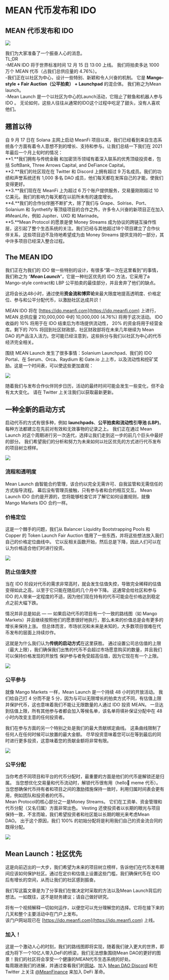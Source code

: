 # MEAN 代币发布和 IDO

## MEAN 代币发布和 IDO <a href="#abfc" id="abfc"></a>

![](https://miro.medium.com/max/1250/0\*QA5\_6KcHXA2Trrju.jpeg)

我们为大家准备了一个振奋人心的消息。\
TL;DR\
\-MEAN IDO 将于世界标准时间 12 月 15 日 13:00 上线。 我们将拍卖多达 1000 万个 MEAN 代币（占我们总供应量的 4.76%）。\
\-我们正在以社区为中心，设计一些特别、新颖和令人兴奋的机制。 它是 **Mango-style + Fair Auction（公平拍卖） + Launchpad** 的混合体。 我们称之为Mean launch。\
\-Mean Launch 是一个以社区为中心的Launch活动，它阻止了鲸鱼和机器人参与 IDO 。 无论如何，这些人往往从通常的IDO这个过程中吃足了甜头，没有人喜欢他们。

## 翘首以待 <a href="#74e1" id="74e1"></a>

自 9 月 17 日在 Solana 主网上启动 MeanFi 项目以来，我们已经看到来自生态系统各个方面有着令人意想不到的增长、支持和参与。让我们总结一下我们在 2021 年最后一个月上旬时的情况：\
**1.**我们拥有与传统金融 和加密货币领域有着深入联系的优秀顶级投资者，包括 SoftBank, Three Arrows Capital, and DeFiance Capital。\
**2.**我们的社区现在在 Twitter 和 Discord 上拥有超过 9 万名成员。我们的功绩和声誉系统还有 1,000 多名 DAO 成员，他们每天都在发挥自己的才能，使我们变得更好。\
**3.**我们现在在 MeanFi 上为超过 6 万个账户提供服务，交易量刚刚超过 10 亿美元。我们的影响力每天都在以前所未有的速度增长。\
**4.**我们的合作伙伴圈不断扩大，除了我们与 Grape、Solrise、Port、Solanium 和 Synthetify 等顶级项目的合作之外，许多令人兴奋的新项目正在加入#MeanLife，例如 Jupiter、UXD 和 Marinade。\
**5.**Mean Protocol 的愿景是使 Money Streams 成为协议的跨链互操作性层，这引起了整个生态系统的关注。我们已经与其他超过18个项目建立了合作伙伴关系，这些项目迫不及待地希望成为由 Money Streams 提供支持的一部分，其中许多项目已经深入整合过程。

## **The MEAN IDO** <a href="#b59c" id="b59c"></a>

我们正在为我们的 IDO 做一些特别的设计，有很多“第一次在这里看到”的事情，我们称之为 “_**Mean Launch**_”，它是一种社区优先的 IDO 方法，它采用了a Mango-style contract和 LBP 公平拍卖的最佳部分，并且舍弃了他们的缺点。

这将会长达48小时，通过使用**资金流和博弈论**来最大限度地提高透明度、价格定位、参与和公平分配代币，以激励社区达成共识！

MEAN IDO 将在 [https://ido.meanfi.com](https://ido.meanfi.com) 上进行，MEAN 总供应量 210,000,000 中的 10,000,000 (4.76%) 将用于这次活动。 IDO 收益的 10% 将用于在 IDO 结束后为市场提供流动性， 20% 的资金将用于经营金库。剩下的 70% 将回到社区财政部，社区财政部将在未来几年继续为 Mean DAO 的产品注入活力。您可能已经注意到，这些拆分与我们以社区为中心的代币经济完全相关。

围绕 MEAN Launch 发生了很多事情：Solanium Launchpad、我们的 IDO Portal、在 Serum、Orca、Raydium 和 Gate.io 上上市，以及流动性和挖矿奖励。这是一个时间表，可以使这些更加直观：

![](https://miro.medium.com/max/1250/0\*bYVTiS42xb5ATDTt)

随着我们与发布合作伙伴同步日历，活动的最终时间可能会发生一些变化，但不会有太大变化。 请在 Twitter 上关注我们以获取最新更新。

## 一种全新的启动方式 <a href="#1716" id="1716"></a>

启动代币的方式有很多种，例如 **launchpads**、**公平拍卖和流动性引导池 (LBP)**。 每种方法都建立在先前对有效和无效事物的记录之上。 我们正在通过 Mean Launch 对这个周期进行另一次迭代，选择让我们走到这一步的前几个巨头中最好的部分。 我们希望我们的分析和努力为未来如何以社区优先的方式进行代币发布的项目树立榜样。

![](https://miro.medium.com/max/875/0\*5eXJ\_mTEOdLMY6v7)

### 流程和透明度 <a href="#7aa9" id="7aa9"></a>

Mean Launch 由智能合约管理，该合约以完全无需许可、自我监管和无需信任的方式指导流程。 幕后没有管理员接触，只有参与者和合约相互交互。 Mean Launch IDO 合约是开源的，您将能够检查它并了解它如何设置规则，就像 Mango Markets IDO 合约一样。

### 价格定位 <a href="#3536" id="3536"></a>

这是一个棘手的问题，我们从 Balancer Liquidity Bootstrapping Pools 和 Copper 的 Token Launch Fair Auction 借用了一些东西，并将这些想法放入我们自己的价格定位曲线中。 它以反相关函数开始，然后总是下降，因此人们可以在认为价格适合他们时进行投资。

![](https://miro.medium.com/max/875/0\*\_545Q0FiRwg1cXWM)

### 防止估值失控 <a href="#59ce" id="59ce"></a>

当在 IDO 阶段对代币的需求非常高时，就会发生估值失控，导致完全稀释的估值变得如此之高，以至于它只能在随后的几个月中下降。 这通常会给社区和参与 IDO 的人带来一定程度的不适，因为他们现在持有的代币可能会在价格达到稳定点之前大幅下跌。

情况并非总是如此 — — 如果启动代币的项目有一个一致的路线图（如 Mango Markets）并且继续按照他们的愿景很好地执行，那么未来的价值总是会有更多的增长来保持上涨。 但总体而言，市场状况和未来是未知的，大多数项目很难在代币发布的层面上持续炒作。

这就是为什么我们认为**传统的启动方式**在这里获胜。 通过设置公司总估值的上限（最大上限），我们确保我们出售的代币不会超过市场愿意购买的数量，并且我们可以保持价格发现的开放性 保护参与者免受超高估值，因为它现在有一个上限。

![](https://miro.medium.com/max/875/0\*LSDHC50AzAQQqbzB)

### 公平参与 <a href="#2d7a" id="2d7a"></a>

就像 Mango Markets 一样，Mean Launch 是一个持续 48 小时的开放活动。 我们给自己打 4 分而不是 5 分，因为与可以无限增长的拍卖方式不同，有估值上限并保护代币，这也意味着我们不能让无限数量的人通过 IDO 投资 MEAN。 一旦达到估值上限，所有其他参与者都会加入等候名单，该名单将填补保证分配中在 48 小时内改变主意的任何投资者。

我们在参与方面的另一个特别之处是我们的最大贡献绑定曲线。 这条曲线限制了任何人在任何时候可以放置的最大金额。 尽早投资意味着您可以在等到最后的同时进行更多投资，这意味着您的贡献金额将非常有限。

![](https://miro.medium.com/max/875/0\*PORFWnl\_zRjyWtAK)

### 公平分配 <a href="#3b18" id="3b18"></a>

当你考虑不同项目和平台的代币分配时，最重要的方面是他们的代币是解锁还是归属。 当您想优化交易量和代币流动时，解锁代币很有用（hello👋 meme 代币）。 当您想确保代币持有者和项目之间的激励措施保持一致时，利用归属时间表会更有用，例如团队和投资者的代币。\
Mean Protocol的核心部分之一是Money Streams。 它们在工资单、资金管理和代币分配（又名归属）方面非常出色。 Vesting 还使投资者以长期的眼光与项目保持一致，不言而喻，我们希望投资者和社区能以长期的眼光来考虑Mean DAO。 出于这个原因，我们 100% 的初始分配将是利用我们自己的资金流合同的既得分配。

![](https://miro.medium.com/max/875/0\*6eeqfYADVL5TyMBe)

## Mean Launch：社区优先 <a href="#710a" id="710a"></a>

这是向前迈出的一大步，我们希望为未来的项目树立榜样，告诉他们在代币发布期间应该如何保护社区。通过在定价和估值上设置这些门槛，我们确保代币在 IDO 后有增长的空间，从而让我们的社区感到振奋。

我们写这篇文章是为了分享我们在做决定时采取的方法以及Mean Launch背后的想法。一如既往，这不是财务建议；请自己做好研究。

将有一个视频解释一切如何运作，以便您可以充分理解您的选择。它将在接下来的几天和整个主要活动中在门户上发布。\
该门户网站现已在 [https://ido.meanfi.com](https://ido.meanfi.com) 上线。

### 加入！ <a href="#513d" id="513d"></a>

这是一个激动人心的时刻，我们的路线图即将实现，随着我们驶入更大的世界，即成为将下一个10亿人带入DeFi的桥梁，我们无法想象围绕Mean DAO的更好的图景！我们的社区将会享受一个健康的MEAN代币生态系统的好处。\
每周跟进我们的进展，并通过查看我们的[网站](https://t.co/xvsMbedfYj)、加入 [Mean DAO Discord](https://t.co/kLENmO8hWE) 和在 Twitter 上关注 [@MeanFinance](http://twitter.com/MeanFinance) 来加入 DeFi 革命。
